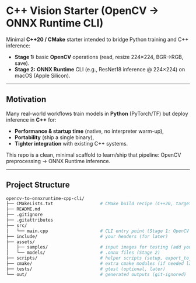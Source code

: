 # C++ Vision Starter (OpenCV → ONNX Runtime CLI)

Minimal **C++20 / CMake** starter intended to bridge Python training and C++ inference:

- **Stage 1:** basic **OpenCV** operations (read, resize 224×224, BGR→RGB, save).
- **Stage 2:** **ONNX Runtime** CLI (e.g., ResNet18 inference @ 224×224) on macOS (Apple Silicon).

---

## Motivation

Many real-world workflows train models in **Python** (PyTorch/TF) but deploy inference in **C++** for:
- **Performance & startup time** (native, no interpreter warm-up),
- **Portability** (ship a single binary),
- **Tighter integration** with existing C++ systems.

This repo is a clean, minimal scaffold to learn/ship that pipeline: OpenCV preprocessing → ONNX Runtime inference.

---

## Project Structure

```bash
opencv-to-onnxruntime-cpp-cli/
├── CMakeLists.txt                  # CMake build recipe (C++20, targets, deps)
├── README.md
├── .gitignore
├── .gitattributes
├── src/
│   └── main.cpp                    # CLI entry point (Stage 1: OpenCV basics)
├── include/                        # your headers (for later)
├── assets/
│   ├── samples/                    # input images for testing (add your own)
│   └── models/                     # .onnx files (Stage 2)
├── scripts/                        # helper scripts (setup, export_to_onnx.py, etc.)
├── cmake/                          # extra cmake modules (if needed later)
├── tests/                          # gtest (optional, later)
└── out/                            # generated outputs (git-ignored)
 
